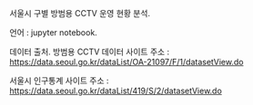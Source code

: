 서울시 구별 방범용 CCTV 운영 현황 분석.

언어 : jupyter notebook.

데이터 출처.
방범용 CCTV 데이터 사이트 주소 : 
https://data.seoul.go.kr/dataList/OA-21097/F/1/datasetView.do

서울시 인구통계 사이트 주소 : 
https://data.seoul.go.kr/dataList/419/S/2/datasetView.do